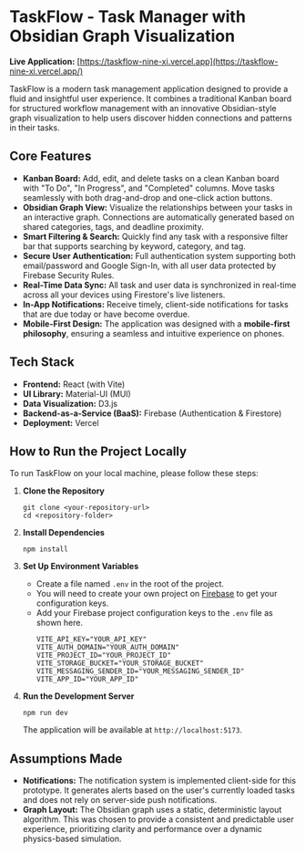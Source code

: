 # TaskFlow - Task Manager with Obsidian Graph Visualization

**Live Application:** [https://taskflow-nine-xi.vercel.app](https://taskflow-nine-xi.vercel.app/)

TaskFlow is a modern task management application designed to provide a fluid and insightful user experience. It combines a traditional Kanban board for structured workflow management with an innovative Obsidian-style graph visualization to help users discover hidden connections and patterns in their tasks.


## Core Features

* **Kanban Board:** Add, edit, and delete tasks on a clean Kanban board with "To Do", "In Progress", and "Completed" columns. Move tasks seamlessly with both drag-and-drop and one-click action buttons.
* **Obsidian Graph View:** Visualize the relationships between your tasks in an interactive graph. Connections are automatically generated based on shared categories, tags, and deadline proximity.
* **Smart Filtering & Search:** Quickly find any task with a responsive filter bar that supports searching by keyword, category, and tag.
* **Secure User Authentication:** Full authentication system supporting both email/password and Google Sign-In, with all user data protected by Firebase Security Rules.
* **Real-Time Data Sync:** All task and user data is synchronized in real-time across all your devices using Firestore's live listeners.
* **In-App Notifications:** Receive timely, client-side notifications for tasks that are due today or have become overdue.
* **Mobile-First Design:** The application was designed with a **mobile-first philosophy**, ensuring a seamless and intuitive experience on phones.

## Tech Stack

* **Frontend:** React (with Vite)
* **UI Library:** Material-UI (MUI)
* **Data Visualization:** D3.js
* **Backend-as-a-Service (BaaS):** Firebase (Authentication & Firestore)
* **Deployment:** Vercel

## How to Run the Project Locally

To run TaskFlow on your local machine, please follow these steps:

1.  **Clone the Repository**
    ```
    git clone <your-repository-url>
    cd <repository-folder>
    ```

2.  **Install Dependencies**
    ```
    npm install
    ```

3.  **Set Up Environment Variables**
    * Create a file named `.env` in the root of the project.
    * You will need to create your own project on [Firebase](https://firebase.google.com/) to get your configuration keys.
    * Add your Firebase project configuration keys to the `.env` file as shown here.
        ```
        VITE_API_KEY="YOUR_API_KEY"
        VITE_AUTH_DOMAIN="YOUR_AUTH_DOMAIN"
        VITE_PROJECT_ID="YOUR_PROJECT_ID"
        VITE_STORAGE_BUCKET="YOUR_STORAGE_BUCKET"
        VITE_MESSAGING_SENDER_ID="YOUR_MESSAGING_SENDER_ID"
        VITE_APP_ID="YOUR_APP_ID"
        ```

4.  **Run the Development Server**
    ```
    npm run dev
    ```
    
    The application will be available at `http://localhost:5173`.

## Assumptions Made

* **Notifications:** The notification system is implemented client-side for this prototype. It generates alerts based on the user's currently loaded tasks and does not rely on server-side push notifications.
* **Graph Layout:** The Obsidian graph uses a static, deterministic layout algorithm. This was chosen to provide a consistent and predictable user experience, prioritizing clarity and performance over a dynamic physics-based simulation.
